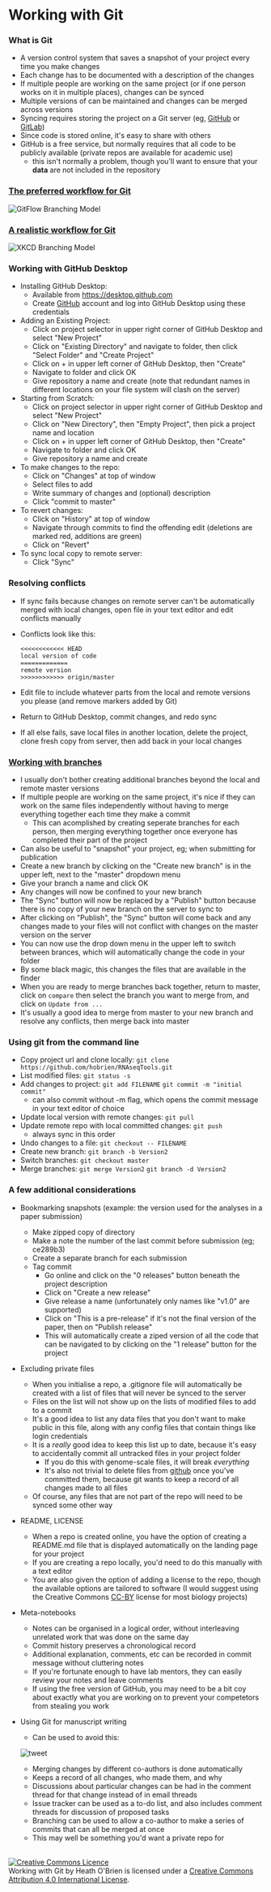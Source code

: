 # Working with Git
### What is Git
- A version control system that saves a snapshot of your project every time you make changes
- Each change has to be documented with a description of the changes
- If multiple people are working on the same project (or if one person works on it in multiple places), changes can be synced
- Multiple versions of can be maintained and changes can be merged across versions
- Syncing requires storing the project on a Git server (eg, [GitHub](https://github.com/) or [GitLab](https://about.gitlab.com/))
- Since code is stored online, it's easy to share with others
- GitHub is a free service, but normally requires that all code to be publicly available (private repos are available for academic use)
    - this isn't normally a problem, though you'll want to ensure that your **data** are not included in the repository

### [The preferred workflow for Git](http://nvie.com/posts/a-successful-git-branching-model)

![GitFlow Branching Model](http://nvie.com/img/git-model@2x.png)

### [A realistic workflow for Git](https://xkcd.com/1597)

![XKCD Branching Model](http://imgs.xkcd.com/comics/git.png)

### Working with GitHub Desktop
- Installing GitHub Desktop:
    - Available from https://desktop.github.com
    - Create [GitHub](github.com) account and log into GitHub Desktop using these credentials
- Adding an Existing Project:
    - Click on project selector in upper right corner of GitHub Desktop and select "New Project"
    - Click on "Existing Directory" and navigate to folder, then click "Select Folder" and "Create Project"
    - Click on + in upper left corner of GitHub Desktop, then "Create"
    - Navigate to folder and click OK
    - Give repository a name and create (note that redundant names in different locations on your file system will clash on the server)
- Starting from Scratch:
    - Click on project selector in upper right corner of GitHub Desktop and select "New Project"
    - Click on "New Directory", then "Empty Project", then pick a project name and location
    - Click on + in upper left corner of GitHub Desktop, then "Create"
    - Navigate to folder and click OK
    - Give repository a name and create
- To make changes to the repo:
    - Click on "Changes" at top of window
    - Select files to add
    - Write summary of changes and (optional) description
    - Click "commit to master"
- To revert changes:
    - Click on "History" at top of window
    - Navigate through commits to find the offending edit (deletions are marked red, additions are green)
    - Click on "Revert"
- To sync local copy to remote server:
    - Click "Sync"

### Resolving conflicts
- If sync fails because changes on remote server can't be automatically merged with local changes, open file in your text editor and edit conflicts manually
- Conflicts look like this:

    ```
    <<<<<<<<<<<< HEAD
    local version of code
    =============
    remote version
    >>>>>>>>>>>> origin/master
    ```

- Edit file to include whatever parts from the local and remote versions you please (and remove markers added by Git)
- Return to GitHub Desktop, commit changes, and redo sync
- If all else fails, save local files in another location, delete the project, clone fresh copy from server, then add back in your local changes
    
### [Working with branches](https://git-scm.com/book/en/v2/Git-Branching-Basic-Branching-and-Merging)
- I usually don't bother creating additional branches beyond the local and remote master versions
- If multiple people are working on the same project, it's nice if they can work on the same files independently without having to merge everything together each time they make a commit
    - This can acomplished by creating seperate branches for each person, then merging everything together once everyone has completed their part of the project
- Can also be useful to "snapshot" your project, eg; when submitting for publication
- Create a new branch by clicking on the "Create new branch" is in the upper left, next to the "master" dropdown menu
- Give your branch a name and click OK
- Any changes will now be confined to your new branch
- The "Sync" button will now be replaced by a "Publish" button because there is no copy of your new branch on the server to sync to
- After clicking on "Publish", the "Sync" button will come back and any changes made to your files will not conflict with changes on the master version on the server
- You can now use the drop down menu in the upper left to switch between brances, which will automatically change the code in your folder
- By some black magic, this changes the files that are available in the finder
- When you are ready to merge branches back together, return to master, click on ```compare``` then select the branch you want to merge from, and click on ```Update from ...```
- It's usually a good idea to merge from master to your new branch and resolve any conflicts, then merge back into master

### Using git from the command line 
- Copy project url and clone locally:
    ```git clone https://github.com/hobrien/RNAseqTools.git```
- List modified files:
    ```git status -s```
- Add changes to project:
    ```git add FILENAME```
    ```git commit -m "initial commit"```
    - can also commit without -m flag, which opens the commit message in your text editor of choice
- Update local version with remote changes:
    ```git pull```
- Update remote repo with local committed changes:
    ```git push```
    - always sync in this order
- Undo changes to a file:
    ```git checkout -- FILENAME```
- Create new branch:
    ```git branch -b Version2```
- Switch branches:
    ```git checkout master```
- Merge branches:
    ```git merge Version2```
    ```git branch -d Version2```

### A few additional considerations
- Bookmarking snapshots (example: the version used for the analyses in a paper submission)
    - Make zipped copy of directory
    - Make a note the number of the last commit before submission (eg; ce289b3)
    - Create a separate branch for each submission
    - Tag commit
        - Go online and click on the "0 releases" button beneath the project description
        - Click on "Create a new release"
        - Give release a name (unfortunately only names like "v1.0" are supported)
        - Click on "This is a pre-release" if it's not the final version of the paper, then on "Publish release"
        - This will automatically create a ziped version of all the code that can be navigated to by clicking on the "1 release" button for the project
- Excluding private files
    - When you initialise a repo, a .gitignore file will automatically be created with a list of files that will never be synced to the server
    - Files on the list will not show up on the lists of modified files to add to a commit
    - It's a good idea to list any data files that you don't want to make public in this file, along with any config files that contain things like login credentials
    - It is a *really* good idea to keep this list up to date, because it's easy to accidentally commit all untracked files in your project folder
        - If you do this with genome-scale files, it will break *everything*
        - It's also not trivial to delete files from [github](github.com) once you've committed them, because git wants to keep a record of all changes made to all files
    - Of course, any files that are not part of the repo will need to be synced some other way
- README, LICENSE
    - When a repo is created online, you have the option of creating a README.md file that is displayed automatically on the landing page for your project
    - If you are creating a repo locally, you'd need to do this manually with a text editor
    - You are also given the option of adding a license to the repo, though the available options are tailored to software (I would suggest using the Creative Commons [CC-BY](https://creativecommons.org/licenses/by/2.0/uk/legalcode) license for most biology projects)
- Meta-notebooks
    - Notes can be organised in a logical order, without interleaving unrelated work that was done on the same day
    - Commit history preserves a chronological record
    - Additional explanation, comments, etc can be recorded in commit message without cluttering notes
    - If you're fortunate enough to have lab mentors, they can easily review your notes and leave comments
    - If using the free version of GitHub, you may need to be a bit coy about exactly what you are working on to prevent your competetors from stealing you work
- Using Git for manuscript writing
    - Can be used to avoid this:
    
    ![tweet](https://raw.githubusercontent.com/MixedModels/LearningMLwinN/master/ScreenShots/tweet.png)
    - Merging changes by different co-authors is done automatically
    - Keeps a record of all changes, who made them, and why
    - Discussions about particular changes can be had in the comment thread for that change instead of in email threads
    - Issue tracker can be used as a to-do list, and also includes comment threads for discussion of proposed tasks
    - Branching can be used to allow a co-author to make a series of commits that can all be merged at once
    - This may well be something you'd want a private repo for

<br>
<a rel="license" href="http://creativecommons.org/licenses/by/4.0/"><img alt="Creative Commons Licence" style="border-width:0" src="https://i.creativecommons.org/l/by/4.0/88x31.png" /></a><br /><span xmlns:dct="http://purl.org/dc/terms/" href="http://purl.org/dc/dcmitype/Text" property="dct:title" rel="dct:type">Working with Git</span> by <span xmlns:cc="http://creativecommons.org/ns#" property="cc:attributionName">Heath O'Brien</span> is licensed under a <a rel="license" href="http://creativecommons.org/licenses/by/4.0/">Creative Commons Attribution 4.0 International License</a>.